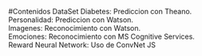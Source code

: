 #Contenidos
DataSet Diabetes: Prediccion con Theano.  
Personalidad: Prediccion con Watson.  
Imagenes: Reconocimiento con Watson.  
Emociones: Reconocimiento con MS Cognitive Services.  
Reward Neural Network: Uso de ConvNet JS  
